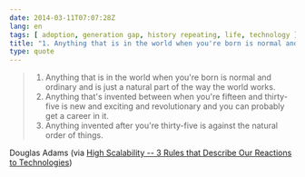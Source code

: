 ```yaml
---
date: 2014-03-11T07:07:28Z
lang: en
tags: [ adoption, generation gap, history repeating, life, technology ]
title: "1. Anything that is in the world when you're born is normal and ordinary and is just a natural part of the way the world works"
type: quote
---
```


> 1. Anything that is in the world when you're born is normal and ordinary and is just a natural part of the way the world works.
> 2. Anything that's invented between when you're fifteen and thirty-five is new and exciting and revolutionary and you can probably get a career in it.
> 3. Anything invented after you're thirty-five is against the natural order of things.

Douglas Adams (via [High Scalability -- 3 Rules that Describe Our Reactions to Technologies](http://highscalability.com/blog/2014/3/11/douglas-adams-3-rules-that-describe-our-reactions-to-technol.html))

